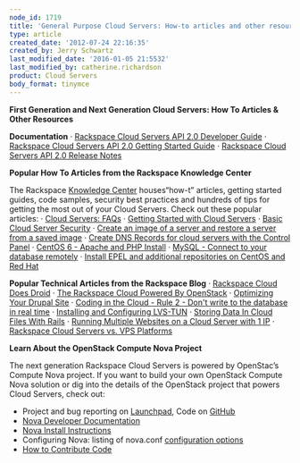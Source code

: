 ```yaml
---
node_id: 1719
title: 'General Purpose Cloud Servers: How-to articles and other resources'
type: article
created_date: '2012-07-24 22:16:35'
created_by: Jerry Schwartz
last_modified_date: '2016-01-05 21:5532'
last_modified_by: catherine.richardson
product: Cloud Servers
body_format: tinymce
---
```


**First Generation and Next Generation Cloud Servers:  How To Articles &
Other Resources**

 

**Documentation**
&middot;         [Rackspace Cloud Servers API 2.0 Developer
Guide](https://developer.rackspace.com/docs/cloud-servers/v2/developer-guide/)
&middot;         [Rackspace Cloud Servers API 2.0 Getting Started
Guide](https://developer.rackspace.com/docs/cloud-servers/v2/developer-guide/#getting-started)
&middot;         [Rackspace Cloud Servers API 2.0 Release
Notes](https://developer.rackspace.com/docs/cloud-servers/v2/developer-guide/#document-release-notes)

 

**Popular How To Articles from the Rackspace Knowledge Center**

The Rackspace [Knowledge
Center](http://www.rackspace.com/knowledge_center/) houses&ldquo;how-t&rdquo;
articles, getting started guides, code samples, security best practices
and hundreds of tips for getting the most out of your Cloud Servers. 
Check out these popular articles:
&middot;         [Cloud Servers:
FAQs](http://www.rackspace.com/knowledge_center/product-faq/cloud-servers)
&middot;         [Getting Started with Cloud
Servers](http://www.rackspace.com/knowledge_center/article/getting-started-with-cloud-servers)
&middot;         [Basic Cloud Server
Security](http://www.rackspace.com/knowledge_center/article/basic-cloud-server-security)
&middot;         [Create an image of a server and restore a server from a saved
image](http://www.rackspace.com/knowledge_center/article/create-an-image-of-a-server-and-restore-a-server-from-a-saved-image)
&middot;         [Create DNS Records for cloud servers with the Control
Panel](http://www.rackspace.com/knowledge_center/article/create-dns-records-for-cloud-servers-with-the-control-panel)
&middot;         [CentOS 6 - Apache and PHP
Install](http://www.rackspace.com/knowledge_center/article/centos-6-apache-and-php-install)
&middot;         [MySQL - Connect to your database
remotely](http://www.rackspace.com/knowledge_center/article/mysql-connect-to-your-database-remotely)
&middot;         [Install EPEL and additional repositories on CentOS and Red
Hat](http://www.rackspace.com/knowledge_center/article/install-epel-and-additional-repositories-on-centos-and-red-hat)

 

**Popular Technical Articles from the Rackspace Blog**
&middot;         [Rackspace Cloud Does
Droid](http://www.rackspace.com/blog/rackspace-cloud-does-droid/)
&middot;         [The Rackspace Cloud Powered By
OpenStack](http://www.rackspace.com/blog/next-generation-rackspace-cloud-servers/)
&middot;         [Optimizing Your Drupal
Site](http://www.rackspace.com/blog/optimizing-your-drupal-site/)
&middot;         [Coding in the Cloud - Rule 2 - Don't write to the database in
real
time](http://www.rackspace.com/blog/coding-in-the-cloud-rule-2-dont-write-to-the-database-in-real-time/)
&middot;         [Installing and Configuring
LVS-TUN](http://www.rackspace.com/blog/installing-and-configuring-lvs-tun/)
&middot;         [Storing Data In Cloud Files With
Rails](http://www.rackspace.com/blog/storing-data-in-cloud-files-with-rails/)
&middot;         [Running Multiple Websites on a Cloud Server with 1
IP](http://www.rackspace.com/blog/running-multiple-websites-on-a-cloud-server-with-1-ip/)
&middot;         [Rackspace Cloud Servers vs. VPS
Platforms](http://www.rackspace.com/blog/rackspace-cloud-servers-vs-vps-platforms/)

 

**Learn About the OpenStack Compute Nova Project**

The next generation Rackspace Cloud Servers is powered by OpenStac&rsquo;s
Compute Nova project.  If you want to build your own OpenStack Compute
Nova solution or dig into the details of the OpenStack project that
powers Cloud Servers, check out: 

-   Project and bug reporting on
    [Launchpad](https://launchpad.net/nova), Code on
    [GitHub](https://github.com/openstack/nova)
-   [Nova Developer Documentation](http://nova.openstack.org/)
-   [Nova Install
    Instructions](http://wiki.openstack.org/InstallInstructions/Nova)
-   Configuring Nova: listing of nova.conf [configuration
    options](http://wiki.openstack.org/NovaConfigOptions)
-   [How to Contribute Code](http://wiki.openstack.org/HowToContribute)


